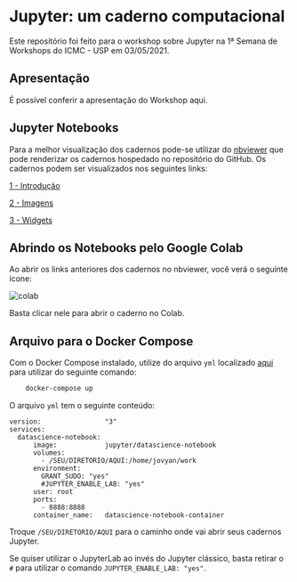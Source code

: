 # Jupyter: um caderno computacional

Este repositório foi feito para o workshop sobre Jupyter na 1ª Semana de Workshops do ICMC - USP em 03/05/2021.

## Apresentação

É possível conferir a apresentação do Workshop aqui.

## Jupyter Notebooks

Para a melhor visualização dos cadernos pode-se utilizar do [nbviewer](https://nbviewer.jupyter.org/) que pode renderizar os cadernos hospedado no repositório do GitHub. Os cadernos podem ser visualizados nos seguintes links:

[1 - Introdução](https://nbviewer.jupyter.org/github/brenoslivio/WorkshopJupyterICMC/blob/main/1-Introducao.ipynb)

[2 - Imagens](https://nbviewer.jupyter.org/github/brenoslivio/WorkshopJupyterICMC/blob/main/2-Imagens.ipynb)

[3 - Widgets](https://nbviewer.jupyter.org/github/brenoslivio/WorkshopJupyterICMC/blob/main/3-Widgets.ipynb)

## Abrindo os Notebooks pelo Google Colab

Ao abrir os links anteriores dos cadernos no nbviewer, você verá o seguinte ícone:

![colab](https://colab.research.google.com/assets/colab-badge.svg)

Basta clicar nele para abrir o caderno no Colab.

## Arquivo para o Docker Compose

Com o Docker Compose instalado, utilize do arquivo `yml` localizado [aqui](https://github.com/brenoslivio/WorkshopJupyterICMC/blob/main/Docker/docker-compose.yml) para utilizar do seguinte comando:

```bash
	docker-compose up
```

O arquivo `yml` tem o seguinte conteúdo:

```
version:                "3"
services:
  datascience-notebook:
      image:            jupyter/datascience-notebook
      volumes:
        - /SEU/DIRETORIO/AQUI:/home/jovyan/work
      environment:
        GRANT_SUDO: "yes"
        #JUPYTER_ENABLE_LAB: "yes"
      user: root
      ports:
        - 8888:8888
      container_name:   datascience-notebook-container
```

Troque `/SEU/DIRETORIO/AQUI` para o caminho onde vai abrir seus cadernos Jupyter.

Se quiser utilizar o JupyterLab ao invés do Jupyter clássico, basta retirar o `#` para utilizar o comando `JUPYTER_ENABLE_LAB: "yes"`.